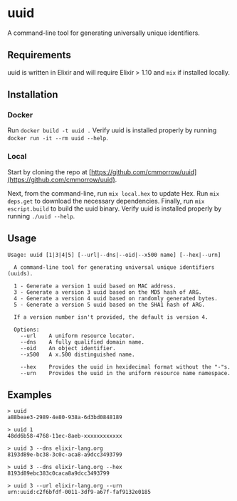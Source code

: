 # uuid

A command-line tool for generating universally unique identifiers.

## Requirements

uuid is written in Elixir and will require Elixir > 1.10 and `mix` if installed locally.

## Installation

### Docker

Run `docker build -t uuid .`
Verify uuid is installed properly by running `docker run -it --rm uuid --help`.

### Local

Start by cloning the repo at [https://github.com/cmmorrow/uuid](https://github.com/cmmorrow/uuid).

Next, from the command-line, run `mix local.hex` to update Hex. Run `mix deps.get` to download the necessary dependencies. Finally, run `mix escript.build` to build the uuid binary. Verify uuid is installed properly by running `./uuid --help`.

## Usage

```text
Usage: uuid [1|3|4|5] [--url|--dns|--oid|--x500 name] [--hex|--urn]

  A command-line tool for generating universal unique identifiers (uuids).

  1 - Generate a version 1 uuid based on MAC address. 
  3 - Generate a version 3 uuid based on the MD5 hash of ARG.
  4 - Generate a version 4 uuid based on randomly generated bytes.
  5 - Generate a version 5 uuid based on the SHA1 hash of ARG.

  If a version number isn't provided, the default is version 4.

  Options:
    --url    A uniform resource locator.
    --dns    A fully qualified domain name.
    --oid    An object identifier.
    --x500   A x.500 distinguished name.

    --hex    Provides the uuid in hexidecimal format without the "-"s.
    --urn    Provides the uuid in the uniform resource name namespace.
```

## Examples

```text
> uuid
a88beae3-2989-4e80-938a-6d3bd0848189

> uuid 1
48dd6b58-4768-11ec-8aeb-xxxxxxxxxxxx

> uuid 3 --dns elixir-lang.org
8193d89e-bc38-3c0c-aca8-a9dcc3493799

> uuid 3 --dns elixir-lang.org --hex
8193d89ebc383c0caca8a9dcc3493799

> uuid 3 --url elixir-lang.org --urn
urn:uuid:c2f6bfdf-0011-3df9-a67f-faf9132e0185
```